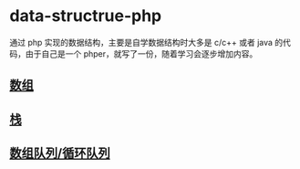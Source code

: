 # data-structrue-php
通过 php 实现的数据结构，主要是自学数据结构时大多是 c/c++ 或者 java 的代码，由于自己是一个 phper，就写了一份，随着学习会逐步增加内容。
## [数组](https://github.com/thomas-fan/data-structrue-php/tree/master/array)
## [栈](https://github.com/thomas-fan/data-structrue-php/tree/master/stack)
## [数组队列/循环队列](https://github.com/thomas-fan/data-structrue-php/tree/master/queue)
